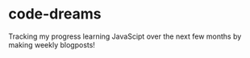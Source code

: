 # code-dreams

Tracking my progress learning JavaScipt over the next few months by making weekly blogposts!
